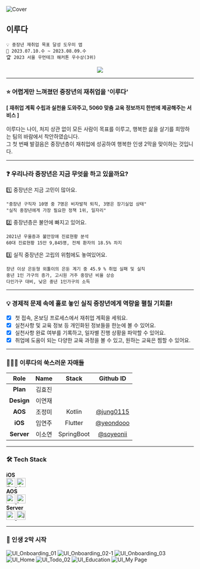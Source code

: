 ![Cover](https://github.com/womentech-hackathon/Womentech_AOS/assets/76805879/f5d35106-6c93-4db6-b4be-c6f74fa9824f)

## 이루다
```
💡 중장년 재취업 목표 달성 도우미 앱
📆 2023.07.10.수 ~ 2023.08.09.수
🏆 2023 서울 우먼테크 해커톤 우수상(3위)
```

<div align="center">
  <a href="https://hits.seeyoufarm.com"><img src="https://hits.seeyoufarm.com/api/count/incr/badge.svg?url=https%3A%2F%2Fgithub.com%2Fwomentech-hackathon%2FWomentech_AOS&count_bg=%238CA7FF&title_bg=%235C82FC&icon=micro-dot-blog.svg&icon_color=%23FFDC62&title=%EC%9D%B4%EB%A3%A8%EB%8B%A4+AOS&edge_flat=false"/></a>
</div>

---

### ⭐ 어렵게만 느껴졌던 중장년의 재취업을 '이루다'
**[ 재취업 계획 수립과 실천을 도와주고, 5060 맞춤 교육 정보까지 한번에 제공해주는 서비스 ]**  
<br/>
이루다는 나이, 처지 상관 없이 모든 사람이 목표를 이루고, 행복한 삶을 살기를 희망하는 팀의 바람에서 착안하였습니다.  
그 첫 번째 발걸음은 중장년층이 재취업에 성공하여 행복한 인생 2막을 맞이하는 것입니다.  

---

### ❓ 우리나라 중장년은 지금 무엇을 하고 있을까요? 
1️⃣ 중장년은 지금 고민이 많아요.  
 
`"중장년 구직자 10명 중 7명은 비자발적 퇴직, 3명은 장기실업 상태"`  
`"실직 중장년에게 가장 필요한 정책 1위, 일자리"`  

2️⃣ 중장년층은 불안에 빠지고 있어요.  
  
`2021년 우울증과 불안장애 진료현황 분석`  
`60대 진료현황 15만 9,845명, 전체 환자의 18.5% 차지`  

3️⃣ 실직 중장년은 고립의 위험에도 놓여있어요.  
 
 `장년 이상 은둔형 외톨이의 은둔 계기 중 45.9 % 취업 실패 및 실직`  
 `중년 1인 가구의 증가, 고시원 거주 중장년 비율 상승`  
 `다인가구 대비, 낮은 중년 1인가구의 소득`  

---

### 💡 경제적 문제 속에 홀로 놓인 실직 중장년에게 역량을 펼칠 기회를!
- [x] 첫 접속, 온보딩 프로세스에서 재취업 계획을 세워요.  
- [x] 실천사항 및 교육 정보 등 개인화된 정보들을 한눈에 볼 수 있어요.   
- [x] 실천사항 완료 여부를 기록하고, 일자별 진행 상황을 파악할 수 있어요.  
- [x] 취업에 도움이 되는 다양한 교육 과정을 볼 수 있고, 원하는 교육은 찜할 수 있어요.  

---

### 👩🏻‍💻 이루다의 쑥스러운 자매들
| Role | Name | Stack | Github ID |
| :------------: | :------------: | :------------: | :------------: |
| **Plan** | 김효진 |  |  |  
| **Design** | 이연재 |  |  |
| **AOS** | 조정미 | Kotlin | [@jung0115](https://github.com/jung0115) |
| **iOS** | 임연주 | Flutter | [@yeondooo](https://github.com/yeondooo) |
| **Server** | 이소연 | SpringBoot | [@soyeonii](https://github.com/soyeonii) |

---

### 🛠️ Tech Stack
**iOS**  
<a href="https://flutter.dev" target="_blank" rel="noreferrer"> <img src="https://img.shields.io/badge/flutter-02569B?style=for-the-badge&logo=flutter&logoColor=white" alt="flutter" height="24"/> </a> <!-- Flutter -->
<a href="https://dart.dev" target="_blank" rel="noreferrer"> <img src="https://img.shields.io/badge/dart-0175C2?style=for-the-badge&logo=dart&logoColor=white" alt="dart" height="24"/> </a> <!-- Dart -->  
**AOS**  
<a href="https://developer.android.com" target="_blank" rel="noreferrer"> <img src="http://img.shields.io/badge/-Android_Studio-3DDC84?style=for-the-badge&logo=Android%20Studio&logoColor=white" alt="android" height="24"/> </a> <!-- 안드로이드 -->
<a href="https://kotlinlang.org" target="_blank" rel="noreferrer"> <img src="http://img.shields.io/badge/-Kotlin-7f52ff?style=for-the-badge&logo=Kotlin&logoColor=white" alt="kotlin" height="24"/> </a> <!-- Kotlin -->  
**Server**  
<a href="https://spring.io/projects/spring-boot" target="_blank" rel="noreferrer"> <img src="http://img.shields.io/badge/-springboot-6DB33F?style=for-the-badge&logo=springboot&logoColor=white" alt="springboot" height="24"/> </a> <!-- SpringBoot -->
<a href="https://www.java.com" target="_blank" rel="noreferrer"> <img src="https://img.shields.io/badge/java-007396?style=for-the-badge&logo=java&logoColor=white" alt="java" height="24"/> </a> <!-- Java -->  

---

### 🎇 인생 2막 시작
![UI_Onboarding_01](https://github.com/womentech-hackathon/Womentech_AOS/assets/76805879/48716f1c-08c7-45b0-9708-3f03f4526cc6)
![UI_Onboarding_02-1](https://github.com/womentech-hackathon/Womentech_AOS/assets/76805879/c05f71f6-ccdf-4fa1-8383-68de793b2ecf)
![UI_Onboarding_03](https://github.com/womentech-hackathon/Womentech_AOS/assets/76805879/c422a274-2a29-4c48-949f-2b486b294c9d)
![UI_Home](https://github.com/womentech-hackathon/Womentech_AOS/assets/76805879/221437c2-dfe4-4107-8afa-87f151a9ab31)
![UI_Todo_02](https://github.com/womentech-hackathon/Womentech_AOS/assets/76805879/5f54c491-dd7b-4b7c-9cac-0d82f2851dcf)
![UI_Education](https://github.com/womentech-hackathon/Womentech_AOS/assets/76805879/4bde3fd4-b7fc-4e4b-9769-8ff94bee1c4e)
![UI_My Page](https://github.com/womentech-hackathon/Womentech_AOS/assets/76805879/a518ce9e-87e5-4a89-bb96-a28fa4dec201)
